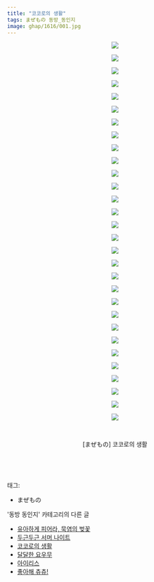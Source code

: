 ```yaml
---
title: "코코로의 생활"
tags: まぜもの 동방_동인지
image: ghap/1616/001.jpg
---
```

<div class="article">
<p style="text-align: center; clear: none; float: none;"><img src="{{ site.nasurl }}/ghap/1616/001.jpg"/></p>
<p style="text-align: center; clear: none; float: none;"><img src="{{ site.nasurl }}/ghap/1616/002.jpg"/></p>
<p style="text-align: center; clear: none; float: none;"><img src="{{ site.nasurl }}/ghap/1616/003.jpg"/></p>
<p style="text-align: center; clear: none; float: none;"><img src="{{ site.nasurl }}/ghap/1616/004.jpg"/></p>
<p style="text-align: center; clear: none; float: none;"><img src="{{ site.nasurl }}/ghap/1616/005.jpg"/></p>
<p style="text-align: center; clear: none; float: none;"><img src="{{ site.nasurl }}/ghap/1616/006.jpg"/></p>
<p style="text-align: center; clear: none; float: none;"><img src="{{ site.nasurl }}/ghap/1616/007.jpg"/></p>
<p style="text-align: center; clear: none; float: none;"><img src="{{ site.nasurl }}/ghap/1616/008.jpg"/></p>
<p style="text-align: center; clear: none; float: none;"><img src="{{ site.nasurl }}/ghap/1616/009.jpg"/></p>
<p style="text-align: center; clear: none; float: none;"><img src="{{ site.nasurl }}/ghap/1616/010.jpg"/></p>
<p style="text-align: center; clear: none; float: none;"><img src="{{ site.nasurl }}/ghap/1616/011.jpg"/></p>
<p style="text-align: center; clear: none; float: none;"><img src="{{ site.nasurl }}/ghap/1616/012.jpg"/></p>
<p style="text-align: center; clear: none; float: none;"><img src="{{ site.nasurl }}/ghap/1616/013.jpg"/></p>
<p style="text-align: center; clear: none; float: none;"><img src="{{ site.nasurl }}/ghap/1616/014.jpg"/></p>
<p style="text-align: center; clear: none; float: none;"><img src="{{ site.nasurl }}/ghap/1616/015.jpg"/></p>
<p style="text-align: center; clear: none; float: none;"><img src="{{ site.nasurl }}/ghap/1616/016.jpg"/></p>
<p style="text-align: center; clear: none; float: none;"><img src="{{ site.nasurl }}/ghap/1616/017.jpg"/></p>
<p style="text-align: center; clear: none; float: none;"><img src="{{ site.nasurl }}/ghap/1616/018.jpg"/></p>
<p style="text-align: center; clear: none; float: none;"><img src="{{ site.nasurl }}/ghap/1616/019.jpg"/></p>
<p style="text-align: center; clear: none; float: none;"><img src="{{ site.nasurl }}/ghap/1616/020.jpg"/></p>
<p style="text-align: center; clear: none; float: none;"><img src="{{ site.nasurl }}/ghap/1616/021.jpg"/></p>
<p style="text-align: center; clear: none; float: none;"><img src="{{ site.nasurl }}/ghap/1616/022.jpg"/></p>
<p style="text-align: center; clear: none; float: none;"><img src="{{ site.nasurl }}/ghap/1616/023.jpg"/></p>
<p style="text-align: center; clear: none; float: none;"><img src="{{ site.nasurl }}/ghap/1616/024.jpg"/></p>
<p style="text-align: center; clear: none; float: none;"><img src="{{ site.nasurl }}/ghap/1616/025.jpg"/></p>
<p style="text-align: center; clear: none; float: none;"><img src="{{ site.nasurl }}/ghap/1616/026.jpg"/></p>
<p style="text-align: center; clear: none; float: none;"><img src="{{ site.nasurl }}/ghap/1616/027.jpg"/></p>
<p style="text-align: center; clear: none; float: none;"><img src="{{ site.nasurl }}/ghap/1616/028.jpg"/></p>
<p style="text-align: center; clear: none; float: none;"><img src="{{ site.nasurl }}/ghap/1616/029.jpg"/></p>
<p style="text-align: center; clear: none; float: none;"><img src="{{ site.nasurl }}/ghap/1616/030.jpg"/></p>
<p style="text-align: center; clear: none; float: none;"><br/></p>
<p style="text-align: center; clear: none; float: none;">[まぜもの] 코코로의 생활</p>
<p style="text-align: center; clear: none; float: none;"><br/></p>
<p style="text-align: center; clear: none; float: none;"><br/></p>
</div><div class="tagTrail">
<p>태그: </p>
<ul>
<li>まぜもの</li>
</ul>
</div><div class="another">
<p>'동방 동인지' 카테고리의 다른 글</p>
<ul>
<li><a href="/2016-08-16-ghap_1618">유아하게 피어라, 묵염의 벚꽃</a></li>
<li><a href="/2016-08-16-ghap_1617">두근두근 서머 나이트</a></li>
<li><a href="/2016-08-16-ghap_1616">코코로의 생활</a></li>
<li><a href="/2016-08-16-ghap_1615">달달한 요우무</a></li>
<li><a href="/2016-08-16-ghap_1614">아이리스</a></li>
<li><a href="/2016-08-16-ghap_1613">좋아해 츄츄!</a></li>
</ul>
</div><div class="cb_module cb_fluid">
<div class="cb_wrt cb_profile">
</div><!-- commentList close -->
</div>